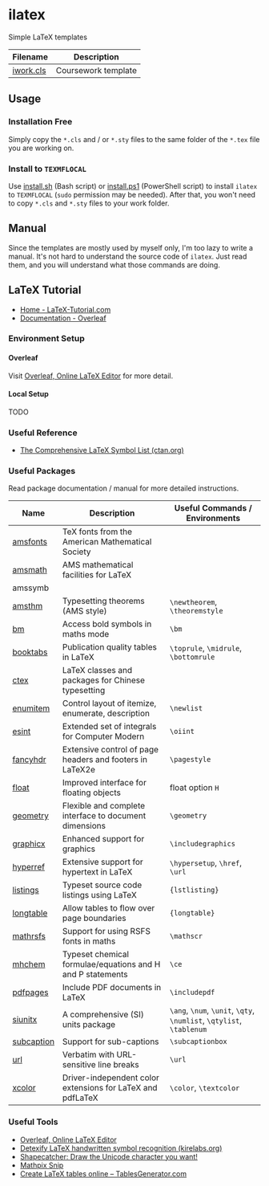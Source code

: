 # ilatex

Simple LaTeX templates

| Filename               | Description         |
| ---------------------- | ------------------- |
| [iwork.cls](iwork.cls) | Coursework template |

## Usage

### Installation Free

Simply copy the `*.cls` and / or `*.sty` files to the same folder of the `*.tex` file you are working on.

### Install to `TEXMFLOCAL`

Use [install.sh](install.sh) (Bash script) or [install.ps1](install.ps1) (PowerShell script) to install `ilatex` to `TEXMFLOCAL` (`sudo` permission may be needed). After that, you won't need to copy `*.cls` and `*.sty` files to your work folder.

## Manual

Since the templates are mostly used by myself only, I'm too lazy to write a manual. It's not hard to understand the source code of `ilatex`. Just read them, and you will understand what those commands are doing.

## LaTeX Tutorial

- [Home - LaTeX-Tutorial.com](https://latex-tutorial.com/)
- [Documentation - Overleaf](https://www.overleaf.com/learn)

### Environment Setup

#### Overleaf

Visit [Overleaf, Online LaTeX Editor](https://www.overleaf.com) for more detail.

#### Local Setup

TODO

### Useful Reference

- [The Comprehensive LaTeX Symbol List (ctan.org)](http://tug.ctan.org/info/symbols/comprehensive/symbols-a4.pdf)

### Useful Packages

Read package documentation / manual for more detailed instructions.

| Name                                              | Description                                                | Useful Commands / Environments                               |
| ------------------------------------------------- | ---------------------------------------------------------- | ------------------------------------------------------------ |
| [amsfonts](https://ctan.org/pkg/amsfonts)         | TeX fonts from the American Mathematical Society           |                                                              |
| [amsmath](https://www.ctan.org/pkg/amsmath)       | AMS mathematical facilities for LaTeX                      |                                                              |
| amssymb                                           |                                                            |                                                              |
| [amsthm](https://www.ctan.org/pkg/amsthm)         | Typesetting theorems (AMS style)                           | `\newtheorem`, `\theoremstyle`                               |
| [bm](https://www.ctan.org/pkg/bm)                 | Access bold symbols in maths mode                          | `\bm`                                                        |
| [booktabs](https://www.ctan.org/pkg/booktabs/)    | Publication quality tables in LaTeX                        | `\toprule`, `\midrule`, `\bottomrule`                        |
| [ctex](https://www.ctan.org/pkg/ctex)             | LaTeX classes and packages for Chinese typesetting         |                                                              |
| [enumitem](https://www.ctan.org/pkg/enumitem)     | Control layout of itemize, enumerate, description          | `\newlist`                                                   |
| [esint](https://www.ctan.org/pkg/esint)           | Extended set of integrals for Computer Modern              | `\oiint`                                                     |
| [fancyhdr](https://www.ctan.org/pkg/fancyhdr)     | Extensive control of page headers and footers in LaTeX2e   | `\pagestyle`                                                 |
| [float](https://www.ctan.org/pkg/float)           | Improved interface for floating objects                    | float option `H`                                             |
| [geometry](https://www.ctan.org/pkg/geometry)     | Flexible and complete interface to document dimensions     | `\geometry`                                                  |
| [graphicx](https://ctan.org/pkg/graphicx)         | Enhanced support for graphics                              | `\includegraphics`                                           |
| [hyperref](https://ctan.org/pkg/hyperref)         | Extensive support for hypertext in LaTeX                   | `\hypersetup`, `\href`, `\url`                               |
| [listings](https://www.ctan.org/pkg/listings)     | Typeset source code listings using LaTeX                   | `{lstlisting}`                                               |
| [longtable](https://ctan.org/pkg/longtable)       | Allow tables to flow over page boundaries                  | `{longtable}`                                                |
| [mathrsfs](https://www.ctan.org/pkg/mathrsfs)     | Support for using RSFS fonts in maths                      | `\mathscr`                                                   |
| [mhchem](https://www.ctan.org/pkg/mhchem)         | Typeset chemical formulae/equations and H and P statements | `\ce`                                                        |
| [pdfpages](https://www.ctan.org/pkg/pdfpages)     | Include PDF documents in LaTeX                             | `\includepdf`                                                |
| [siunitx](https://ctan.org/pkg/siunitx)           | A comprehensive (SI) units package                         | `\ang`, `\num`, `\unit`, `\qty`, `\numlist`, `\qtylist`, `\tablenum` |
| [subcaption](https://www.ctan.org/pkg/subcaption) | Support for sub-captions                                   | `\subcaptionbox`                                             |
| [url](https://www.ctan.org/pkg/url)               | Verbatim with URL-sensitive line breaks                    | `\url`                                                       |
| [xcolor](https://www.ctan.org/pkg/xcolor)         | Driver-independent color extensions for LaTeX and pdfLaTeX | `\color`, `\textcolor`                                       |

### Useful Tools

- [Overleaf, Online LaTeX Editor](https://www.overleaf.com)
- [Detexify LaTeX handwritten symbol recognition (kirelabs.org)](http://detexify.kirelabs.org/classify.html)
- [Shapecatcher: Draw the Unicode character you want!](http://shapecatcher.com/)
- [Mathpix Snip](https://mathpix.com/)
- [Create LaTeX tables online – TablesGenerator.com](https://www.tablesgenerator.com/)

